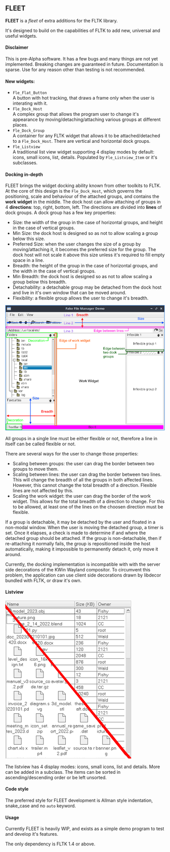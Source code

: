 ## FLEET
**FLEET** is a *fleet* of extra additions for the FLTK library.

It's designed to build on the capabilities of FLTK to add new, universal and useful widgets.

#### Disclaimer
This is pre-Alpha software. It has a few bugs and many things are not yet implemented. Breaking changes are guaranteed in future. Documentation is sparse. Use for any reason other than testing is not recommended.

#### New widgets:
- `Fle_Flat_Button`  
A button with hot tracking, that draws a frame only when the user is interating with it.
- `Fle_Dock_Host`  
A complex group that allows the program user to change it's appearance by moving/detaching/attaching various groups at different places.
- `Fle_Dock_Group`  
A container for any FLTK widget that allows it to be attached/detached to a `Fle_Dock_Host`. There are vertical and horizontal dock groups.
- `Fle_Listview`  
A traditional list view widget supporting 4 display modes by default: icons, small icons, list, details. Populated by `Fle_Listview_Item` or it's subclasses.

#### Docking in-depth
FLEET brings the widget docking ability known from other toolkits to FLTK. At the core of this design is the `Fle_Dock_Host`, which governs the positioning, scale and behaviour of the attached groups, and contains the **work widget** in the middle. The dock host can allow attaching of groups in 4 **directions**: top, right, bottom, left. The directions are divided into **lines** of dock groups. A dock group has a few key properties:
- Size: the width of the group in the case of horizontal groups, and height in the case of vertical groups.
- Min Size: the dock host is designed so as not to allow scaling a group below this size.
- Preferred Size: when the user changes the size of a group by moving/attaching it, it becomes the preferred size for the group. The dock host will not scale it above this size unless it's required to fill empty space in a line.
- Breadth: the height of the group in the case of horizontal groups, and the width in the case of vertical groups.
- Min Breadth: the dock host is designed so as not to allow scaling a group below this breadth.
- Detachability: a detachable group may be detached from the dock host and live in it's own window that can be moved around.
- Flexibility: a flexible group allows the user to change it's breadth.

![image](./docking_guide.png)

All groups in a single line must be either flexible or not, therefore a line in itself can be called flexible or not.

There are several ways for the user to change those properties:
- Scaling between groups: the user can drag the border between two groups to move them.
- Scaling between lines: the user can drag the border between two lines. This will change the breadth of all the groups in both affected lines. However, this cannot change the total breadth of a direction. Flexible lines are not affected by this.
- Scaling the work widget: the user can drag the border of the work widget. This allows for the total breadth of a direction to change. For this to be allowed, at least one of the lines on the choosen direction must be flexible.

If a group is detachable, it may be detached by the user and floated in a non-modal window. When the user is moving the detached group, a timer is set. Once it elapses, a check is made to determine if and where the detached group should be attached. If the group is non-detachable, then if re-attaching it normally fails, the group is repositioned inside the host automatically, making it impossible to permanently detach it, only move it around.

Currently, the docking implementation is incompatible with with the server side decorations of the KWin Wayland compositor. To circumvent this problem, the application can use client side decorations drawn by libdecor bundled with FLTK, or draw it's own.

#### Listview
![image](./listview.png)

The listview has 4 display modes: icons, small icons, list and details. More can be added in a subclass. The items can be sorted in ascending/descending order or be left unsorted.

#### Code style
The preferred style for FLEET development is Allman style indentation, snake_case and no `auto` keyword.

#### Usage
Currently FLEET is heavily WIP, and exists as a simple demo program to test and develop it's features. 

The only dependency is FLTK 1.4 or above.
